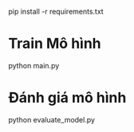 pip install -r requirements.txt
# Train Mô hình
python main.py

# Đánh giá mô hình
python evaluate_model.py